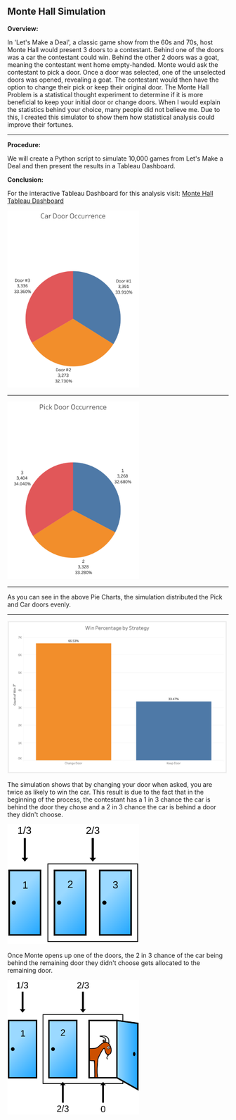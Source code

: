 ## Monte Hall Simulation

__**Overview:**__

In 'Let's Make a Deal', a classic game show from the 60s and 70s, host Monte Hall would present 3 doors to a contestant.  Behind one of the doors was a car the contestant could win.  Behind the other 2 doors was a goat, meaning the contestant went home empty-handed.  Monte would ask the contestant to pick a door.  Once a door was selected, one of the unselected doors was opened, revealing a goat.  The contestant would then have the option to change their pick or keep their original door.  The Monte Hall Problem is a statistical thought experiment to determine if it is more beneficial to keep your initial door or change doors.  When I would explain the statistics behind your choice, many people did not believe me.  Due to this, I created this simulator to show them how statistical analysis could improve their fortunes.

---

__**Procedure:**__

We will create a Python script to simulate 10,000 games from Let's Make a Deal and then present the results in a Tableau Dashboard.

__**Conclusion:**__

For the interactive Tableau Dashboard for this analysis visit:
[Monte Hall Tableau Dashboard](https://public.tableau.com/app/profile/marc.work/viz/MonteHallProblem/MonteDashboard?publish=yes)

<img src="https://github.com/mrwork01/monte_hall_sim/blob/73e39c23836ca913316d3fb734e2d97078e2d3b0/Images/Car%20Occur.png" width="300">

---

<img src="https://github.com/mrwork01/monte_hall_sim/blob/0731137392ceaf67f1b360dcba8f41b95f2c4b4d/Images/Pick%20Occur.png" width="300">

---
As you can see in the above Pie Charts, the simulation distributed the Pick and Car doors evenly.

---

<img src="https://github.com/mrwork01/monte_hall_sim/blob/0731137392ceaf67f1b360dcba8f41b95f2c4b4d/Images/Win%20Pct.png" width="500">

The simulation shows that by changing your door when asked, you are twice as likely to win the car.  This result is due to the fact that in the beginning of the process, the contestant has a 1 in 3 chance the car is behind the door they chose and a 2 in 3 chance the car is behind a door they didn't choose.

<img src="https://github.com/mrwork01/monte_hall_sim/blob/0731137392ceaf67f1b360dcba8f41b95f2c4b4d/Images/Monte%20Hall%20before.png" width="300">

Once Monte opens up one of the doors, the 2 in 3 chance of the car being behind the remaining door they didn't choose gets allocated to the remaining door.

<img src="https://github.com/mrwork01/monte_hall_sim/blob/0731137392ceaf67f1b360dcba8f41b95f2c4b4d/Images/Monte%20Hall%20After.png" width="300">
